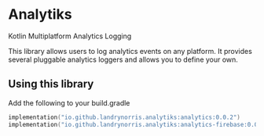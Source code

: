 Analytiks
=========

Kotlin Multiplatform Analytics Logging

This library allows users to log 
analytics events on any platform. It 
provides several pluggable analytics 
loggers and allows you to define your 
own.

Using this library
------------------

Add the following to your build.gradle

```kotlin
implementation("io.github.landrynorris.analytiks:analytics:0.0.2")
implementation("io.github.landrynorris.analytiks:analytics-firebase:0.0.2") //for firebase integration
```
